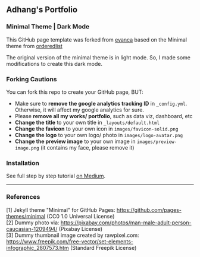 ## Adhang's Portfolio

### Minimal Theme | Dark Mode

This GitHub page template was forked from [evanca](https://github.com/evanca/quick-portfolio) based on the Minimal theme from [orderedlist](https://github.com/orderedlist/minimal)

The original version of the minimal theme is in light mode. So, I made some modifications to create this dark mode.

### Forking Cautions

You can fork this repo to create your GitHub page, BUT:
- Make sure to **remove the google analytics tracking ID** in `_config.yml`. Otherwise, it will affect my google analytics for sure.
- Please **remove all my works/ portfolio**, such as data viz, dashboard, etc
- **Change the title** to your own title in `_layouts/default.html`
- **Change the favicon** to your own icon in `images/favicon-solid.png`
- **Change the logo** to your own logo/ photo in `images/logo-avatar.png`
- **Change the preview image** to your own image in `images/preview-image.png` (it contains my face, please remove it)

### Installation

See full step by step tutorial [on Medium](https://medium.com/@evanca/set-up-your-portfolio-website-in-less-than-10-minutes-with-github-pages-d0efa8ff56fd).
___

### References

[1] Jekyll theme "Minimal" for GitHub Pages: https://github.com/pages-themes/minimal (CC0 1.0 Universal License)
<br>[2] Dummy photo via: https://pixabay.com/photos/man-male-adult-person-caucasian-1209494/ (Pixabay License)
<br>[3] Dummy thumbnail image created by rawpixel.com: https://www.freepik.com/free-vector/set-elements-infographic_2807573.htm (Standard Freepik License)
